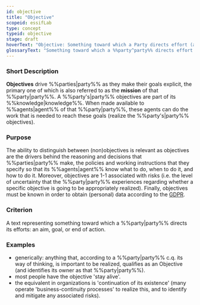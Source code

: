 ```yaml
---
id: objective
title: "Objective"
scopeid: essifLab
type: concept
typeid: objective
stage: draft
hoverText: "Objective: Something toward which a Party directs effort (an aim, goal, or end of action)."
glossaryText: "Something toward which a %%party^party%% directs effort (an aim, goal, or end of action)."
---
```


### Short Description
**Objectives** drive %%parties|party%% as they make their goals explicit, the primary one of which is also referred to as the **mission** of that %%party|party%%. A %%party's|party%% objectives are part of its %%knowledge|knowledge%%. When made available to %%agents|agent%% of that %%party|party%%, these agents can do the work that is needed to reach these goals (realize the %%party's|party%% objectives).

### Purpose
The ability to distinguish between (non)objectives is relevant as objectives are the drivers behind the reasoning and decisions that %%parties|party%% make, the policies and working instructions that they specify so that its %%agents|agent%% know what to do, when to do it, and how to do it. Moreover, objectives are 1-1 associated with risks (i.e. the level of uncertainty that the %%party|party%% experiences regarding whether a specific objective is going to be appropriately realized). Finally, objectives must be known in order to obtain (personal) data according to the [GDPR](https://eur-lex.europa.eu/eli/reg/2016/679/oj).

### Criterion
A text representing something toward which a %%party|party%% directs its efforts: an aim, goal, or end of action.

### Examples
- generically: anything that, according to a %%party|party%% c.q. its way of thinking, is important to be realized, qualifies as an Objective (and identifies its owner as that %%party|party%%).
- most people have the objective 'stay alive'.
- the equivalent in organizations is 'continuation of its existence' (many operate 'business-continuity processes' to realize this, and to identify and mitigate any associated risks).

